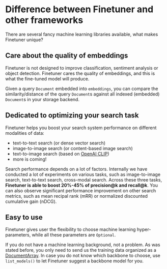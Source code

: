 # Difference between Finetuner and other frameworks

There are several fancy machine learning libraries available,
what makes Finetuner unique?

## Care about the quality of embeddings

Finetuner is not designed to improve classification,
sentiment analysis or object detection.
Finetuner cares the quality of embeddings,
and this is what the fine-tuned model will produce.

Given a query `Document` embedded into `embeddings`,
you can compare the similarity/distance of the query `Document`s against all indexed (embedded) `Document`s in your storage backend.


## Dedicated to optimizing your search task

Finetuner helps you boost your search system performance on different modalities of data:

+ text-to-text search (or dense vector search)
+ image-to-image search (or content-based image search)
+ text-to-image search (based on [OpenAI CLIP](https://openai.com/blog/clip/))
+ more is coming!

Search performance depends on a lot of factors.
Internally we have conducted a lot of experiments on various tasks,
such as image-to-image search,
text-to-text search,
cross-modal search.
Across these three tasks,
**Finetuner is able to boost 20%-45% of precision@k and recall@k**.
You can also observe significant performance improvement on other search metrics,
such as mean recipal rank (mRR) or normalized discounted cumulative gain (nDCG).

## Easy to use

Finetuner gives user the flexibility to choose machine learning hyper-parameters,
while all these parameters are `Optional`.

If you do not have a machine learning background,
not a problem.
As was stated before, you only need to send us the training data organized as a [DocumentArray](https://docarray.jina.ai/).
In case you do not know which backbone to choose,
use `list_models()` to let Finetuner suggest a backbone model for you.